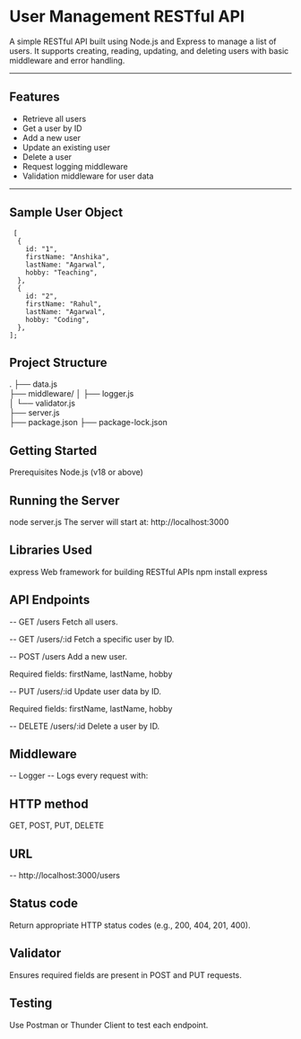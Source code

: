 # User Management RESTful API

A simple RESTful API built using Node.js and Express to manage a list of users. It supports creating, reading, updating, and deleting users with basic middleware and error handling.

---

## Features

- Retrieve all users
- Get a user by ID
- Add a new user
- Update an existing user
- Delete a user
- Request logging middleware
- Validation middleware for user data

---

## Sample User Object

```
 [
  {
    id: "1",
    firstName: "Anshika",
    lastName: "Agarwal",
    hobby: "Teaching",
  },
  {
    id: "2",
    firstName: "Rahul",
    lastName: "Agarwal",
    hobby: "Coding",
  },
];
```

## Project Structure
.
├── data.js                
├── middleware/
│   ├── logger.js          
│   └── validator.js       
├── server.js              
├── package.json
├── package-lock.json


## Getting Started

Prerequisites
Node.js (v18 or above)

## Running the Server
node server.js
The server will start at: http://localhost:3000

## Libraries Used
express	Web framework for building RESTful APIs
npm install express

## API Endpoints

-- GET /users
Fetch all users.

-- GET /users/:id
Fetch a specific user by ID.

-- POST /users
Add a new user.

Required fields: firstName, lastName, hobby

-- PUT /users/:id
Update user data by ID.

Required fields: firstName, lastName, hobby

-- DELETE /users/:id
Delete a user by ID.

## Middleware

-- Logger
-- Logs every request with:

## HTTP method
GET, POST, PUT, DELETE

## URL
-- http://localhost:3000/users


## Status code
Return appropriate HTTP status codes (e.g., 200, 404, 201, 400).

## Validator
Ensures required fields are present in POST and PUT requests.

## Testing
Use Postman or Thunder Client to test each endpoint.
```


